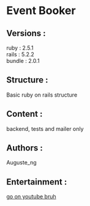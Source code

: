<h1>Event Booker</h1>
<h2>Versions :</h2>
<p>ruby : 2.5.1<br />
rails : 5.2.2<br />
bundle : 2.0.1</p>
<h2>Structure :</h2>
<p>Basic ruby on rails structure</p>
<h2>Content :</h2>
<p>backend, tests and mailer only</p>
<h2>Authors :</h2>
<p>Auguste_ng</p>
<h2>Entertainment :</h2>
<p><a href="https://www.youtube.com/watch?v=FGV7uOprYiU">go on youtube bruh</a></p>
